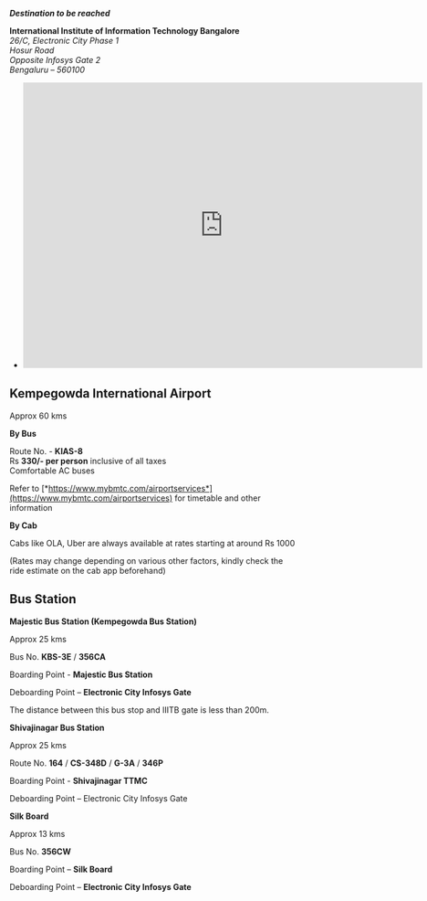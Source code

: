 
***Destination to be reached***

**International Institute of Information Technology Bangalore**  
*26/C, Electronic City Phase 1*  
*Hosur Road*  
*Opposite Infosys Gate 2*  
*Bengaluru – 560100*  


- <iframe src="https://www.google.com/maps/embed?pb=!1m18!1m12!1m3!1d3889.9770862885866!2d77.66104301472747!3d12.844756421124492!2m3!1f0!2f0!3f0!3m2!1i1024!2i768!4f13.1!3m3!1m2!1s0x3bae135aeb7f340f%3A0x3ad86af40d2ac611!2sInternational+Institute+of+Information+Technology+Bangalore+(IIITB)!5e0!3m2!1sen!2sin!4v1498942203524" width="700" height="500" frameborder="0" style="border:0" allowfullscreen></iframe>

## Kempegowda International Airport

Approx 60 kms

**By Bus**

Route No. - **KIAS-8**  
Rs **330/- per person** inclusive of all taxes  
Comfortable AC buses

Refer to
[*https://www.mybmtc.com/airportservices*](https://www.mybmtc.com/airportservices)
for timetable and other information

**By Cab**

Cabs like OLA, Uber are always available at rates starting at around Rs
1000

(Rates may change depending on various other factors, kindly check the
ride estimate on the cab app beforehand)

## Bus Station

**Majestic Bus Station (Kempegowda Bus Station)**

Approx 25 kms 

Bus No. **KBS-3E** / **356CA**

Boarding Point - **Majestic Bus Station**

Deboarding Point – **Electronic City Infosys Gate**

The distance between this bus stop and IIITB gate is less than 200m.

**Shivajinagar Bus Station**

Approx 25 kms

Route No. **164** / **CS-348D** / **G-3A** / **346P**

Boarding Point - **Shivajinagar TTMC**

Deboarding Point – Electronic City Infosys Gate

**Silk Board**

Approx 13 kms 

Bus No. **356CW**

Boarding Point – **Silk Board**

Deboarding Point – **Electronic City Infosys Gate**
